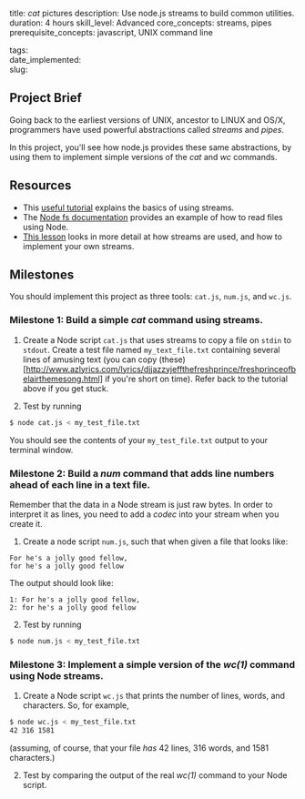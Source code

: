 title:                  _cat_ pictures
description:            Use node.js streams to build common utilities.
duration:               4 hours
skill_level:            Advanced
core_concepts:          streams, pipes
prerequisite_concepts:  javascript, UNIX command line 

tags:                   
date_implemented:       
slug:                   

## Project Brief

Going back to the earliest versions of UNIX, ancestor to LINUX and OS/X, programmers have used powerful abstractions called _streams_ and _pipes_.

In this project, you'll see how node.js provides these same abstractions, by using them to implement simple versions of the _cat_ and _wc_ commands.

## Resources

* This [useful tutorial](http://howtonode.org/coding-challenges-with-streams) explains the basics of using streams.
* The [Node fs documentation](https://nodejs.org/api/fs.html#fs_fs_readfile_filename_options_callback) provides an example of how to read files using Node.
* [This lesson](https://courses.thinkful.com/node-001v4/lesson/4.1) looks in more detail at how streams are used, and how to implement your own streams.

## Milestones

You should implement this project as three tools: `cat.js`, `num.js`, and `wc.js`.


### Milestone 1: Build a simple _cat_ command using streams.

1. Create a Node script `cat.js` that uses streams to copy a file on `stdin` to `stdout`.  Create a test file named `my_text_file.txt` containing several lines of amusing text (you can copy (these)[http://www.azlyrics.com/lyrics/djjazzyjeffthefreshprince/freshprinceofbelairthemesong.html] if you're short on time). Refer back to the tutorial above if you get stuck.

2. Test by running

```sh
$ node cat.js < my_test_file.txt
```

You should see the contents of your `my_test_file.txt` output to your terminal window.

### Milestone 2: Build a _num_ command that adds line numbers ahead of each line in a text file.

Remember that the data in a Node stream is just raw bytes. In order to interpret it as lines, you need to add a _codec_ into your stream when you create it.

1. Create a node script `num.js`, such that when given a file that looks like:

```
For he's a jolly good fellow,
for he's a jolly good fellow
```

The output should look like:


```
1: For he's a jolly good fellow,
2: for he's a jolly good fellow
```

2. Test by running

```sh
$ node num.js < my_test_file.txt
```

### Milestone 3: Implement a simple version of the _wc(1)_ command using Node streams.

1. Create a Node script `wc.js` that prints the number of lines, words, and characters. So, for example,

```sh
$ node wc.js < my_test_file.txt
42 316 1581
```

(assuming, of course, that your file _has_ 42 lines, 316 words, and 1581 characters.)

2. Test by comparing the output of the real _wc(1)_ command to your Node script.





